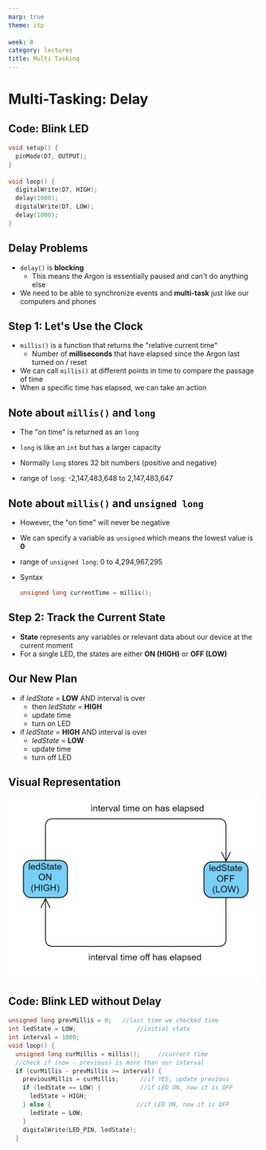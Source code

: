 ```yaml
---
marp: true
theme: itp

week: 8
category: lectures
title: Multi Tasking
---
```


<!-- headingDivider: 2 -->

# Multi-Tasking: Delay
## Code: Blink LED

```c++
void setup() {
  pinMode(D7, OUTPUT);
}

void loop() {
  digitalWrite(D7, HIGH);   
  delay(1000);                       
  digitalWrite(D7, LOW);     
  delay(1000);                       
}
```

## Delay Problems

* `delay()` is **blocking**
  * This means the Argon is essentially paused and can't do anything else
* We need to be able to synchronize events and **multi-task** just like our computers and phones

## Step 1: Let's Use the Clock

* `millis()` is a function that returns the "relative current time" 
  * Number of **milliseconds** that have elapsed since the Argon last turned on / reset
* We can call `millis()` at different points in time to compare the passage of time
* When a specific time has elapsed, we can take an action



## Note about `millis()` and `long`

* The "on time" is returned as an `long`

* `long` is like an `int` but has a larger capacity

* Normally `long` stores 32 bit numbers (positive and negative)

* range of `long`: -2,147,483,648 to 2,147,483,647

  

## Note about `millis()` and `unsigned long`

  * However, the "on time" will never be negative

  * We can specify a variable as `unsigned` which means the lowest value is **0** 

  * range of `unsigned long`: 0 to 4,294,967,295

  * Syntax

    ```c++
    unsigned long currentTime = millis();
    ```

     

## Step 2: Track the Current State

* **State** represents any variables or relevant data about our device at the current moment
* For a single LED, the states are either **ON (HIGH)** or **OFF (LOW)**

## Our New Plan

* if *ledState* = **LOW** AND interval is over
  * then *ledState* = **HIGH**
  * update time
  * turn on LED
* if *ledState* = **HIGH** AND interval is over
  * *ledState* = **LOW**
  * update time
  * turn off LED

## Visual Representation

<img src="lecture_multi_tasking.assets/1570497035509.png" alt="1570497035509" style="width:800px;" />

## Code: Blink LED without Delay
```c++
unsigned long prevMillis = 0;	//last time we checked time
int ledState = LOW;					//initial state
int interval = 1000;
void loop() {
  unsigned long curMillis = millis();     //current time
  //check if (now - previous) is more than our interval
  if (curMillis - prevMillis >= interval) {   
    previousMillis = curMillis;      //if YES, update previous
    if (ledState == LOW) {           //if LED ON, now it is OFF
      ledState = HIGH;                                
    } else {						//if LED ON, now it is OFF
      ledState = LOW;
    }
    digitalWrite(LED_PIN, ledState);
  }
```


